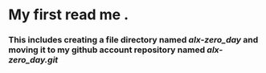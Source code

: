 # My first read me . 
### This includes creating a file directory named *alx-zero_day* and moving it to my github account repository named *alx-zero_day.git* 